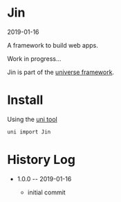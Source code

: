 Jin
===
2019-01-16


A framework to build web apps.


Work in progress...




Jin is part of the [universe framework](https://github.com/karayabin/universe-snapshot).


Install
=============


Using the [uni tool](https://github.com/lingtalfi/universe-naive-importer)
```bash
uni import Jin
```





History Log
===============

- 1.0.0 -- 2019-01-16

    - initial commit



